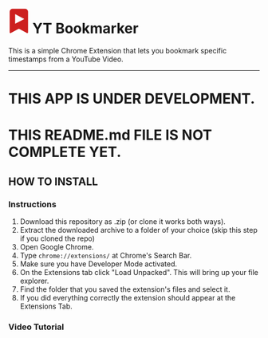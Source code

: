 # <img src='https://github.com/ArchontisKostis/yt-bookmarker-extension/blob/main/assets/ext-icon.png' style='height: 50px'> YT Bookmarker
This is a simple Chrome Extension that lets you bookmark specific timestamps from a YouTube Video.
<hr>

# THIS APP IS UNDER DEVELOPMENT. 
# THIS README.md FILE IS NOT COMPLETE YET.

## HOW TO INSTALL
### Instructions
1. Download this repository as .zip (or clone it works both ways).
2. Extract the downloaded archive to a folder of your choice (skip this step if you cloned the repo)
3. Open Google Chrome.
4. Type `chrome://extensions/` at Chrome's Search Bar.
5. Make sure you have Developer Mode activated. 
6. On the Extensions tab click "Load Unpacked". This will bring up your file explorer.
7. Find the folder that you saved the extension's files and select it.
8. If you did everything correctly the extension should appear at the Extensions Tab.


### Video Tutorial
